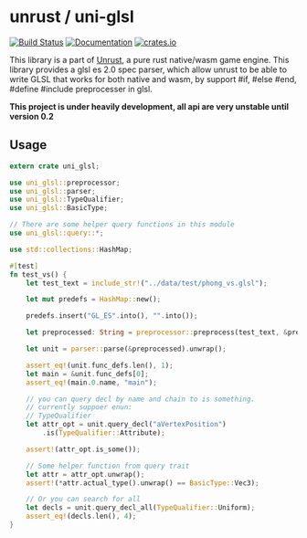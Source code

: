 # unrust / uni-glsl

[![Build Status](https://travis-ci.org/unrust/uni-gl.svg?branch=master)](https://travis-ci.org/unrust/uni-gl)
[![Documentation](https://docs.rs/uni-gl/badge.svg)](https://docs.rs/uni-gl)
[![crates.io](https://meritbadge.herokuapp.com/uni-gl)](https://crates.io/crates/uni-gl)

This library is a part of [Unrust](https://github.com/unrust/unrust), a pure rust native/wasm game engine.
This library provides a glsl es 2.0 spec parser, which allow unrust to be able to write GLSL that works for both native and wasm, by support #if, #else #end, #define #include preprocesser in glsl.

**This project is under heavily development, all api are very unstable until version 0.2**

## Usage 


```rust
extern crate uni_glsl;

use uni_glsl::preprocessor;
use uni_glsl::parser;
use uni_glsl::TypeQualifier;
use uni_glsl::BasicType;

// There are some helper query functions in this module
use uni_glsl::query::*;

use std::collections::HashMap;

#[test]
fn test_vs() {
    let test_text = include_str!("../data/test/phong_vs.glsl");

    let mut predefs = HashMap::new();

    predefs.insert("GL_ES".into(), "".into());

    let preprocessed: String = preprocessor::preprocess(test_text, &predefs, &HashMap::new()).unwrap();

    let unit = parser::parse(&preprocessed).unwrap();

    assert_eq!(unit.func_defs.len(), 1);
    let main = &unit.func_defs[0];
    assert_eq!(main.0.name, "main");

    // you can query decl by name and chain to is something.
    // currently suppoer enun:
    // TypeQualifier
    let attr_opt = unit.query_decl("aVertexPosition")
        .is(TypeQualifier::Attribute);

    assert!(attr_opt.is_some());

    // Some helper function from query trait
    let attr = attr_opt.unwrap();
    assert!(*attr.actual_type().unwrap() == BasicType::Vec3);

    // Or you can search for all
    let decls = unit.query_decl_all(TypeQualifier::Uniform);
    assert_eq!(decls.len(), 4);
}
```
